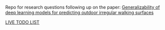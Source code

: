 Repo for research questions following up on the paper: 
[Generalizability of deep learning models for predicting outdoor irregular walking surfaces](https://doi.org/10.1016/j.jbiomech.2022.111159)

[LIVE TODO LIST](https://www.notion.so/INTER-SUBJ-RQ-Code-de971acb67d7425f9eab38f4f8af49a3)
